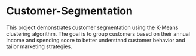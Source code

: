 # Customer-Segmentation
This project demonstrates customer segmentation using the K-Means clustering algorithm. The goal is to group customers based on their annual income and spending score to better understand customer behavior and tailor marketing strategies.
